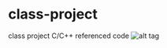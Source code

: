 # class-project
class project C/C++ referenced code
![alt tag](https://github.com/wustl-ese566/class-project-team6/blob/master/diagram.jpg)
